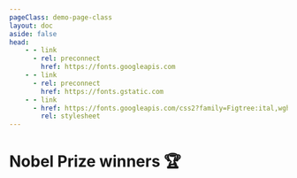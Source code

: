 ```yaml
---
pageClass: demo-page-class
layout: doc
aside: false
head:
    - - link
      - rel: preconnect
        href: https://fonts.googleapis.com
    - - link
      - rel: preconnect
        href: https://fonts.gstatic.com
    - - link
      - href: https://fonts.googleapis.com/css2?family=Figtree:ital,wght@0,300..900;1,300..900&display=swap
        rel: stylesheet
---
```


<script setup>
import Grid from './DemoNobel.vue'
</script>

<style>
/* .demo-container {
    border: 1px solid var(--vp-c-divider);
    border-radius: 10px;
    overflow: hidden;
    box-shadow: var(--vp-shadow-2);
} */
</style>

# Nobel Prize winners 🏆
<br /> 

<div class="demo-container">
<Grid class="nobel-grid"/>
</div>
